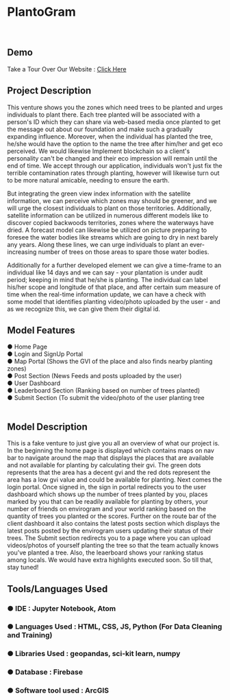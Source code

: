 # PlantoGram

<br>

## Demo

Take a Tour Over Our Website : 
<a href="https://rashafathima.github.io/Hacktober-Fest-Prototype-Team-Code-Crackers/">Click Here</a>

## Project Description 

This venture shows you the zones which need trees to be planted and urges individuals to plant there. Each tree planted will be associated with a person's ID which they can share via web-based media once planted to get the message out about our foundation and make such a gradually expanding influence. Moreover, when the individual has planted the tree, he/she would have the option to the name the tree after him/her and get eco perceived. We would likewise Implement blockchain so a client's personality can't be changed and their eco impression will remain until the end of time. We accept through our application, individuals won't just fix the terrible contamination rates through planting, however will likewise turn out to be more natural amicable, needing to ensure the earth. <br>

But integrating the green view index information with the satellite information, we can perceive which zones may should be greener, and we will urge the closest individuals to plant on those territories. Additionally, satellite information can be utilized in numerous different models like to discover copied backwoods territories, zones where the waterways have dried. A forecast model can likewise be utilized on picture preparing to foresee the water bodies like streams which are going to dry in next barely any years. Along these lines, we can urge individuals to plant an ever-increasing number of trees on those areas to spare those water bodies.
<br>

Additionally for a further developed element we can give a time-frame to an individual like 14 days and we can say - your plantation is under audit period; keeping in mind that he/she is planting. The individual can label his/her scope and longitude of that place, and after certain sum measure of time when the real-time information update, we can have a check with some model that identifies planting video/photo uploaded by the user - and as we recognize this, we can give them their digital id.
<br>
 
## Model Features 

● Home Page<br>
● Login and SignUp Portal <br>
● Map Portal (Shows the GVI of the place and also finds nearby planting zones)<br>
● Post Section (News Feeds and posts uploaded by the user) <br>
● User Dashboard <br>
● Leaderboard Section (Ranking based on number of trees planted)<br>
● Submit Section (To submit the video/photo of the user planting tree<br>
<br>

## Model Description

This is a fake venture to just give you all an overview of what our project is. In the beginning the home page is displayed which contains maps on nav bar to navigate around the map that displays the places that are available and not available for planting by calculating their gvi. The green dots represents that the area has a decent gvi and the red dots represent the area has a low gvi value and could be available for planting. Next comes the login portal. Once signed in, the sign in portal redirects you to the user dashboard which shows up the number of trees planted by you, places marked by you that can be readily available for planting by others, your number of friends on envirogram and your world ranking based on the quantity of trees you planted or the scores. Further on the route bar of the client dashboard it also contains the latest posts section which displays the latest posts posted by the envirogram users updating their status of their trees. The Submit section redirects you to a page where you can upload videos/photos of yourself planting the tree so that the team actually knows you've planted a tree. Also, the leaerboard shows your ranking status among locals. We would have extra highlights executed soon. So till that, stay tuned!

## Tools/Languages Used

### ● IDE : Jupyter Notebook, Atom

### ● Languages Used : HTML, CSS, JS, Python (For Data Cleaning and Training)

### ● Libraries Used : geopandas, sci-kit learn, numpy

### ● Database : Firebase

### ● Software tool used : ArcGIS

